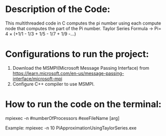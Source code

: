 # Description of the Code:
This multithreaded code in C computes the pi number using each compute node that computes the part of the Pi number.
Taylor Series Formula -> Pi= 4 × (+1/1 - 1/3 + 1/5 - 1/7 + 1/9 -...)

# Configurations to run the project:
1. Download the MSMPI(Microsoft Message Passing Interface) from https://learn.microsoft.com/en-us/message-passing-interface/microsoft-mpi
2. Configure C++ compiler to use MSMPI.

# How to run the code on the terminal:
mpiexec -n #numberOfProcessors #exeFileName [arg]

Example:
mpiexec -n 10 PiApproximationUsingTaylorSeries.exe
